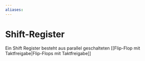 ```yaml
---
aliases: 
---
```

# Shift-Register
Ein Shift Register besteht aus parallel geschalteten [[Flip-Flop mit Taktfreigabe|Flip-Flops mit Taktfreigabe]]